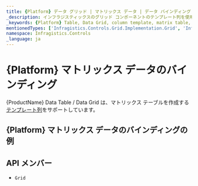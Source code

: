 ```yaml
---
title: {Platform} データ グリッド | マトリックス データ | データ バインディング | インフラジスティックス
_description: インフラジスティックスのグリッド コンポーネントのテンプレート列を使用してマトリックス テーブルを作成します。{ProductName} テーブルのサンプルを是非お試しください!
_keywords: {Platform} Table, Data Grid, column template, matrix table, {ProductName}, data binding, Infragistics, {Platform} テーブル, データ グリッド, 列テンプレート, マトリックス テーブル, データ バインディング, インフラジスティックス
mentionedTypes: ['Infragistics.Controls.Grid.Implementation.Grid', 'Infragistics.Controls.Grid.Implementation.Column']
namespace: Infragistics.Controls
_language: ja
---
```


# {Platform} マトリックス データのバインディング

{ProductName} Data Table / Data Grid は、マトリックス テーブルを作成する[テンプレート列](data-grid-column-types.md#テンプレート列)をサポートしています。

## {Platform} マトリックス データのバインディングの例


<code-view style="height: 600px"
           data-demos-base-url="{environment:dvDemosBaseUrl}"
           iframe-src="{environment:dvDemosBaseUrl}/grids/data-grid-type-matrix-table"
           alt="{Platform} マトリックス データのバインディングの例"
           github-src="grids/data-grid/type-matrix-table">
</code-view>

## API メンバー

 - `Grid`